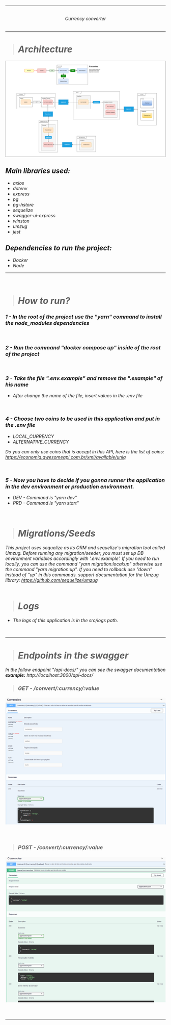 <hr/>
<br/>
<div align="center"> <i>Currency converter<i></div>
<br/>
<hr/>

> # Architecture

![back-end-arch](src/main/docs/images/back-end-arch.png)

## Main libraries used:

- axios
- dotenv
- express
- pg
- pg-hstore
- sequelize
- swagger-ui-express
- winston
- umzug
- jest

## Dependencies to run the project:

- Docker
- Node

---

<br/>

> # How to run?

### 1 - In the root of the project use the "yarn" command to install the node_modules dependencies

<br/>

### 2 - Run the command "docker compose up" inside of the root of the project

<br/>

### 3 - Take the file ".env.example" and remove the ".example" of his name

- After change the name of the file, insert values in the .env file

<br/>

### 4 - Choose two coins to be used in this application and put in the .env file

- LOCAL_CURRENCY
- ALTERNATIVE_CURRENCY

Do you can only use coins that is accept in this API, here is the list of coins: https://economia.awesomeapi.com.br/xml/available/uniq

<br/>

### 5 - Now you have to decide if you gonna runner the application in the dev environment or production environment.

- DEV - Command is "yarn dev"
- PRD - Command is "yarn start"

<br/>

> # Migrations/Seeds

This project uses sequelize as its ORM and sequelize's migration tool called Umzug. Before running any migration/seeder, you must set up DB environment variables accordingly with '.env.example'. If you need to run locally, you can use the command "yarn migration:local:up" otherwise use the command "yarn migration:up". If you need to rollback use "down" instead of "up" in this commands. support documentation for the Umzug library: https://github.com/sequelize/umzug
<br/>
<br/>

> # Logs

- The logs of this application is in the src/logs path.

<br/>

<hr/>

> # Endpoints in the swagger

In the follow endpoint "/api-docs/" you can see the swagger documentation
<br/>
<b>example:</b> http://localhost:3000/api-docs/

> ### GET - /convert/:currency/:value

#### ![back-end-arch](src/main/docs/images/convertEndPoint.png)

<br/>

> ### POST - /convert/:currency/:value

#### ![back-end-arch](src/main/docs/images/saveCurrenciesEndPoint.png)

<br/>

<hr/>
